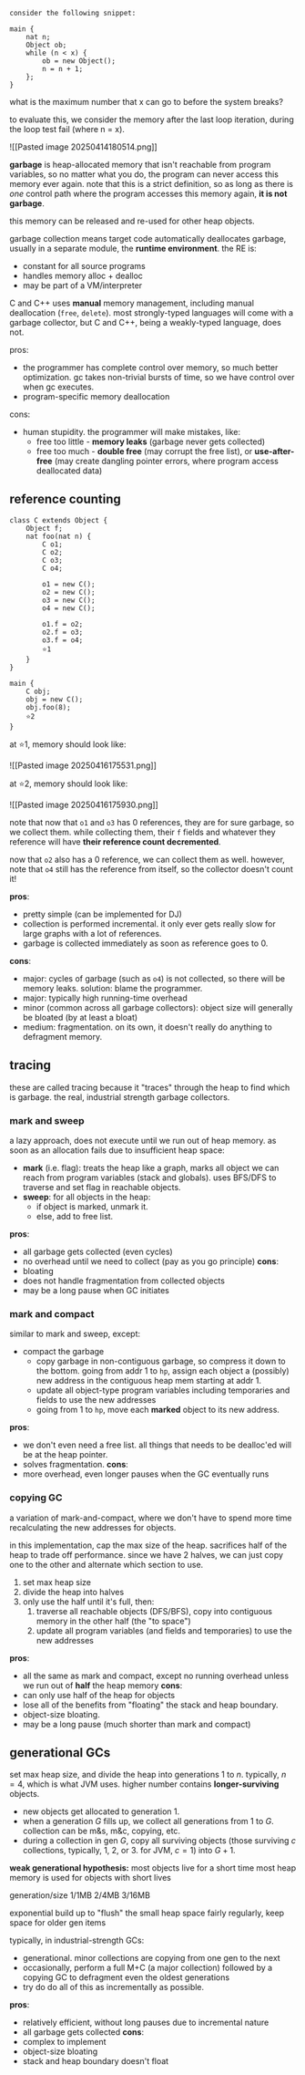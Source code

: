 	consider the following snippet:

```
main {
	nat n;
	Object ob;
	while (n < x) {
		ob = new Object();
		n = n + 1;
	};
}
```

what is the maximum number that x can go to before the system breaks?

to evaluate this, we consider the memory after the last loop iteration, during the loop test fail (where n = x).

![[Pasted image 20250414180514.png]]

**garbage** is heap-allocated memory that isn't reachable from program variables, so no matter what you do, the program can never access this memory ever again. note that this is a strict definition, so as long as there is *one* control path where the program accesses this memory again, **it is not garbage**.

this memory can be released and re-used for other heap objects. 

garbage collection means target code automatically deallocates garbage, usually in a separate module, the **runtime environment**. the RE is:
- constant for all source programs
- handles memory alloc + dealloc
- may be part of a VM/interpreter

C and C++ uses **manual** memory management, including manual deallocation (`free`, `delete`). most strongly-typed languages will come with a garbage collector, but C and C++, being a weakly-typed language, does not.

pros: 
- the programmer has complete control over memory, so much better optimization. gc takes non-trivial bursts of time, so we have control over when gc executes.
- program-specific memory deallocation

cons:
- human stupidity. the programmer will make mistakes, like:
	- free too little - **memory leaks** (garbage never gets collected)
	- free too much - **double free** (may corrupt the free list), or **use-after-free** (may create dangling pointer errors, where program access deallocated data)

## reference counting

```
class C extends Object {
	Object f;
	nat foo(nat n) {
		C o1;
		C o2;
		C o3;
		C o4;
		
		o1 = new C();
		o2 = new C();
		o3 = new C();
		o4 = new C();
		
		o1.f = o2;
		o2.f = o3;
		o3.f = o4;
		⭐1
	}
}

main {
	C obj;
	obj = new C();
	obj.foo(8);
	⭐2
}
```

at ⭐1, memory should look like:

![[Pasted image 20250416175531.png]]

at ⭐2, memory should look like:

![[Pasted image 20250416175930.png]]

note that now that `o1` and `o3` has 0 references, they are for sure garbage, so we collect them. while collecting them, their `f` fields and whatever they reference will have **their reference count decremented**.

now that `o2` also has a 0 reference, we can collect them as well. however, note that `o4` still has the reference from itself, so the collector doesn't count it!

**pros**:
- pretty simple (can be implemented for DJ)
- collection is performed incremental. it only ever gets really slow for large graphs with a lot of references.
- garbage is collected immediately as soon as reference goes to 0.

**cons**:
- major: cycles of garbage (such as `o4`) is not collected, so there will be memory leaks. solution: blame the programmer.
- major: typically high running-time overhead
- minor (common across all garbage collectors): object size will generally be bloated (by at least a bloat)
- medium: fragmentation. on its own, it doesn't really do anything to defragment memory.
## tracing
these are called tracing because it "traces" through the heap to find which is garbage. the real, industrial strength garbage collectors.
### mark and sweep
a lazy approach, does not execute until we run out of heap memory. as soon as an allocation fails due to insufficient heap space:
- **mark** (i.e. flag): treats the heap like a graph, marks all object we can reach from program variables (stack and globals). uses BFS/DFS to traverse and set flag in reachable objects.
- **sweep**: for all objects in the heap:
	- if object is marked, unmark it.
	- else, add to free list.

**pros**:
- all garbage gets collected (even cycles)
- no overhead until we need to collect (pay as you go principle)
**cons**:
- bloating
- does not handle fragmentation from collected objects
- may be a long pause when GC initiates
### mark and compact
similar to mark and sweep, except:
- compact the garbage
	- copy garbage in non-contiguous garbage, so compress it down to the bottom. going from addr 1 to `hp`, assign each object a (possibly) new address in the contiguous heap mem starting at addr 1.
	- update all object-type program variables including temporaries and fields to use the new addresses
	- going from 1 to `hp`, move each **marked** object to its new address.

**pros**:
- we don't even need a free list. all things that needs to be dealloc'ed will be at the heap pointer.
- solves fragmentation.
**cons**: 
- more overhead, even longer pauses when the GC eventually runs

### copying GC
a variation of mark-and-compact, where we don't have to spend more time recalculating the new addresses for objects.

in this implementation, cap the max size of the heap. sacrifices half of the heap to trade off performance. since we have 2 halves, we can just copy one to the other and alternate which section to use.
1. set max heap size
2. divide the heap into halves
3. only use the half until it's full, then:
	1. traverse all reachable objects (DFS/BFS), copy into contiguous memory in the other half (the "to space")
	2. update all program variables (and fields and temporaries) to use the new addresses

**pros**: 
- all the same as mark and compact, except no running overhead unless we run out of **half** the heap memory
**cons**:
- can only use half of the heap for objects
- lose all of the benefits from "floating" the stack and heap boundary.
- object-size bloating.
- may be a long pause (much shorter than mark and compact)

## generational GCs
set max heap size, and divide the heap into generations 1 to $n$. typically, $n=4$, which is what JVM uses. higher number contains **longer-surviving** objects.

- new objects get allocated to generation 1. 
- when a generation $G$ fills up, we collect all generations from 1 to $G$. collection can be m&s, m&c, copying, etc.
- during a collection in gen $G$, copy all surviving objects (those surviving $c$ collections, typically, 1, 2, or 3. for JVM, $c = 1$) into $G+1$.

**weak generational hypothesis:** most objects live for a short time
most heap memory is used for objects with short lives

generation/size
1/1MB
2/4MB
3/16MB

exponential build up to "flush" the small heap space fairly regularly, keep space for older gen items

typically, in industrial-strength GCs:
- generational. minor collections are copying from one gen to the next
- occasionally, perform a full M+C (a major collection) followed by a copying GC to defragment even the oldest generations
- try do do all of this as incrementally as possible. 

**pros**:
- relatively efficient, without long pauses due to incremental nature
- all garbage gets collected
**cons**:
- complex to implement
- object-size bloating
- stack and heap boundary doesn't float
